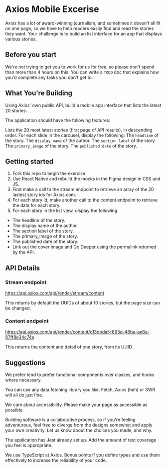 # Axios Mobile Excerise
Axios has a lot of award-winning journalism, and sometimes it doesn't all fit on one page, so we have to help readers easily find and read the stories they want. Your challenge is to build an list interface for an app that displays various stories.

## Before you start
We're not trying to get you to work for us for free, so please don't spend than more than 4 hours on this. You can write a `TODO` doc that explains how you'd complete any tasks you don't get to.

## What You're Building
Using Axios' own public API, build a mobile app interface that lists the latest 20 stories.

The application should have the following features:

Lists the 20 most latest stories (first page of API results), in descending order.
For each slide in the carousel, display the following:
The `headline` of the story.
The `display name` of the author.
The `section label` of the story.
The `primary_image` of the story.
The `published date` of the story.

## Getting started
1. Fork this repo to begin the exercise.
2. Use React Native and rebuild the mocks in the Figma design in CSS and JS.
3. First make a call to the stream endpoint to retrieve an array of the 20 lastest story ids for Axios.com.
4. For each story id, make another call to the content endpoint to retrieve the data for each story.
5. For each story in the list view, display the following:
- The headline of the story.
- The display name of the author.
- The section label of the story.
- The primary_image of the story.
- The published date of the story.
- Link out the cover image and Go Deeper using the permalink returned by the API.

## API Details

### Stream endpoint
https://api.axios.com/api/render/stream/content

This returns by default the UUIDs of about 10 stories, but the page size can be changed.

### Content endpoint
https://api.axios.com/api/render/content/c13dbda5-893d-46ba-ae6a-87ff8e34c74e

This returns the content and detail of one story, from its UUID.

## Suggestions
We prefer tend to prefer functional components over classes, and hooks where necessary.

You can use any data fetching library you like. Fetch, Axios (heh) or SWR will all do just fine.

We care about accessibility. Please make your page as accessible as possible.

Building software is a collaborative process, so if you're feeling adventurous, feel free to diverge from the designs somewhat and apply your own creativity. Let us know about the choices you made, and why.

The application has Jest already set up. Add the amount of test coverage you feel is appropriate.

We use TypeScript at Axios. Bonus points if you define types and use them effectively to increase the reliability of your code.




